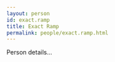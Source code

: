 ```yaml
---
layout: person
id: exact.ramp
title: Exact Ramp
permalink: people/exact.ramp.html
---
```


Person details...